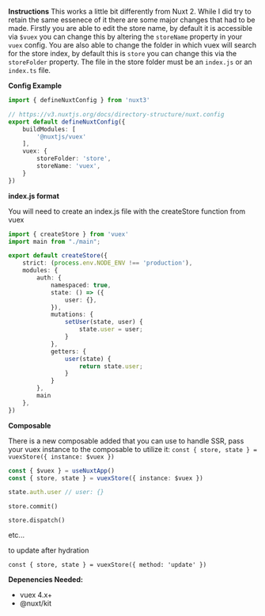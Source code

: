 **Instructions**
This works a little bit differently from Nuxt 2. While I did try to retain the same essenece of it there are some major changes that had to be made. Firstly you are able to edit the store name, by default it is accessible via `$vuex` you can change this by altering the `storeName` property in your `vuex` config. You are also able to change the folder in which vuex will search for the store index, by default this is `store` you can change this via the `storeFolder` property. The file in the store folder must be an `index.js` or an `index.ts` file.

**Config Example**

```ts
import { defineNuxtConfig } from 'nuxt3'

// https://v3.nuxtjs.org/docs/directory-structure/nuxt.config
export default defineNuxtConfig({
    buildModules: [
        '@nuxtjs/vuex'
    ],
    vuex: {
        storeFolder: 'store',
        storeName: 'vuex',
    }
})
```

**index.js format**

You will need to create an index.js file with the createStore function from vuex

```ts
import { createStore } from 'vuex'
import main from "./main";

export default createStore({
    strict: (process.env.NODE_ENV !== 'production'),
    modules: {
        auth: {
            namespaced: true,
            state: () => ({
                user: {},
            }),
            mutations: {
                setUser(state, user) {
                    state.user = user;
                }
            },
            getters: {
                user(state) {
                    return state.user;
                }
            }
        },
        main
    },
})
```

**Composable**

There is a new composable added that you can use to handle SSR,
pass your vuex instance to the composable to utilize it: `const { store, state } = vuexStore({ instance: $vuex })`

```ts
const { $vuex } = useNuxtApp()
const { store, state } = vuexStore({ instance: $vuex })

state.auth.user // user: {}
```


`store.commit()`

`store.dispatch()`

etc...

to update after hydration

`const { store, state } = vuexStore({ method: 'update' })`

**Depenencies Needed:**
- vuex 4.x+
- @nuxt/kit